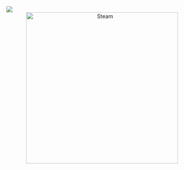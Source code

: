 <a href="#">
  <img src="https://raw.githubusercontent.com/Juan-Sebastian-Rios-Martinez/X/a39dbcd01c51d0a3e7872456e3c0a11490f602fa/svg/p1.svg?token=ALJSZ6343A5OPJIIVEPLYWTFDILRU" />
</a>

<div align="center">
  
<a  href="https://steamcommunity.com/profiles/76561198182224539/">
  <img align="center" alt="Steam" width="400" hight="100" src="https://raw.githubusercontent.com/Juan-Sebastian-Rios-Martinez/X/a8e2dd518ba9f0b6512972bf4f98c672e825a90b/svg/p2.svg?token=ALJSZ64MMA5FVZ57NANTLHDFDINFO" />
</a>

</div>


